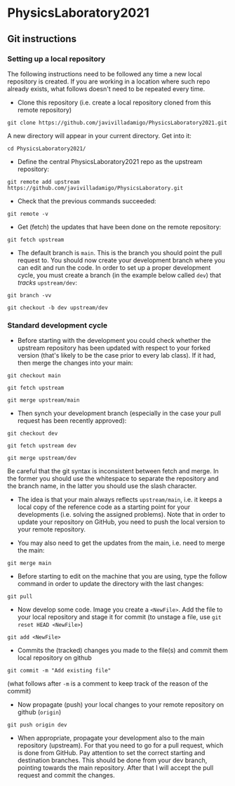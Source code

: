# PhysicsLaboratory2021

## Git instructions

### Setting up a local repository

The following instructions need to be followed any time a new local repository is created. If you are working in a location where such repo already exists, what follows doesn't need to be repeated every time.

   * Clone this repository (i.e. create a local repository cloned from this remote repository)

   `git clone https://github.com/javivilladamigo/PhysicsLaboratory2021.git`

   A new directory will appear in your current directory. Get into it:

   `cd PhysicsLaboratory2021/`

   * Define the central PhysicsLaboratory2021 repo as the upstream repository:

   `git remote add upstream https://github.com/javivilladamigo/PhysicsLaboratory.git`

   * Check that the previous commands succeeded:

   `git remote -v`

   * Get (fetch) the updates that have been done on the remote repository:

   `git fetch upstream`

  * The default branch is `main`. This is the branch you should point the pull request to. You should now create your development branch where you can edit and run the code. In order to set up a proper development cycle, you must create a branch (in the example below called `dev`) that *tracks* `upstream/dev`:

   `git branch -vv`

   `git checkout -b dev upstream/dev`

### Standard development cycle

   * Before starting with the development you could check whether the upstream repository has been updated with respect to your forked version (that's likely to be the case prior to every lab class). If it had, then merge the changes into your main:

   `git checkout main`
   
   `git fetch upstream`

   `git merge upstream/main`
   
   * Then synch your development branch (especially in the case your pull request has been recently approved):
   
   `git checkout dev`

   `git fetch upstream dev`

   `git merge upstream/dev`

   Be careful that the git syntax is inconsistent between fetch and merge. In the former you should use the whitespace to separate the repository and the branch name, in the latter you should use the slash character.

   * The idea is that your main always reflects `upstream/main`, i.e. it keeps a local copy of the reference code as a starting point for your developments (i.e. solving the assigned problems). Note that in order to update your repository on GitHub, you need to push the local version to your remote repository.

   * You may also need to get the updates from the main, i.e. need to merge the main:

   `git merge main`

   * Before starting to edit on the machine that you are using, type the follow command in order to update the directory with the last changes:
  
   `git pull`

   * Now develop some code. Image you create a `<NewFile>`. Add the file to your local repository and stage it for commit (to unstage a file, use `git reset HEAD <NewFile>`)

   `git add <NewFile>`

   * Commits the (tracked) changes you made to the file(s) and commit them local repository on github

   `git commit -m "Add existing file"`

   (what follows after `-m` is a comment to keep track of the reason of the commit)

   * Now propagate (push) your local changes to your remote repository on github (`origin`)

   `git push origin dev`

   * When appropriate, propagate your development also to the main repository (upstream). For that you need to go for a pull request, which is done from GitHub. Pay attention to set the correct starting and destination branches. This should be done from your dev branch, pointing towards the main repository. After that I will accept the pull request and commit the changes.
